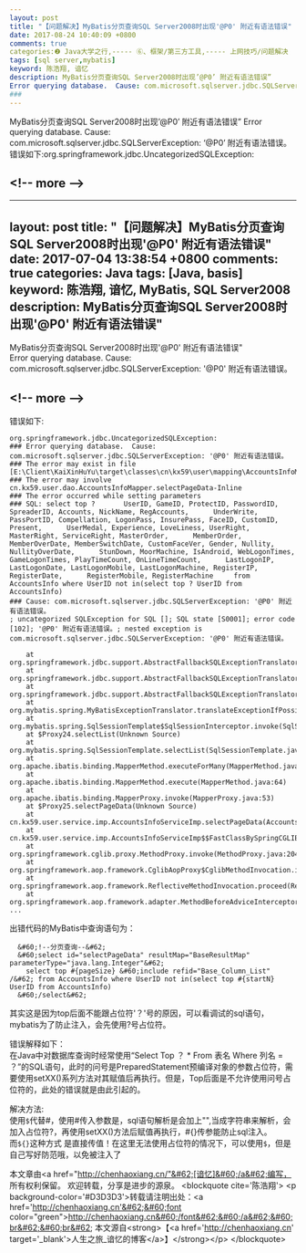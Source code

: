 ```yaml
---
layout: post
title: "【问题解决】MyBatis分页查询SQL Server2008时出现'@P0' 附近有语法错误"
date: 2017-08-24 10:40:09 +0800
comments: true
categories:❷ Java大学之行,----- ⑥、框架/第三方工具,----- 上网技巧/问题解决
tags: [sql server,mybatis]
keyword: 陈浩翔, 谙忆
description: MyBatis分页查询SQL Server2008时出现’@P0’ 附近有语法错误” 
Error querying database.  Cause: com.microsoft.sqlserver.jdbc.SQLServerException: ‘@P0’ 附近有语法错误。错误如下:org.springframework.jdbc.UncategorizedSQLException: 
### 
---
```



MyBatis分页查询SQL Server2008时出现’@P0’ 附近有语法错误” 
Error querying database.  Cause: com.microsoft.sqlserver.jdbc.SQLServerException: ‘@P0’ 附近有语法错误。错误如下:org.springframework.jdbc.UncategorizedSQLException: 
###
&#60;!-- more --&#62;
----------

---
layout: post
title: "【问题解决】MyBatis分页查询SQL Server2008时出现'@P0' 附近有语法错误"
date: 2017-07-04 13:38:54 +0800
comments: true
categories: Java
tags: [Java, basis]
keyword: 陈浩翔, 谙忆, MyBatis, SQL Server2008
description: MyBatis分页查询SQL Server2008时出现'@P0' 附近有语法错误"
---

MyBatis分页查询SQL Server2008时出现'@P0' 附近有语法错误"  
Error querying database.  Cause: com.microsoft.sqlserver.jdbc.SQLServerException: '@P0' 附近有语法错误。

&#60;!-- more --&#62;
----------

错误如下:
```
org.springframework.jdbc.UncategorizedSQLException: 
### Error querying database.  Cause: com.microsoft.sqlserver.jdbc.SQLServerException: '@P0' 附近有语法错误。
### The error may exist in file [E:\Client\KaiXinHuYu\target\classes\cn\kx59\user\mapping\AccountsInfoMapper.xml]
### The error may involve cn.kx59.user.dao.AccountsInfoMapper.selectPageData-Inline
### The error occurred while setting parameters
### SQL: select top ?       UserID, GameID, ProtectID, PasswordID, SpreaderID, Accounts, NickName, RegAccounts,      UnderWrite, PassPortID, Compellation, LogonPass, InsurePass, FaceID, CustomID, Present,      UserMedal, Experience, LoveLiness, UserRight, MasterRight, ServiceRight, MasterOrder,      MemberOrder, MemberOverDate, MemberSwitchDate, CustomFaceVer, Gender, Nullity, NullityOverDate,      StunDown, MoorMachine, IsAndroid, WebLogonTimes, GameLogonTimes, PlayTimeCount, OnLineTimeCount,      LastLogonIP, LastLogonDate, LastLogonMobile, LastLogonMachine, RegisterIP, RegisterDate,      RegisterMobile, RegisterMachine     from AccountsInfo where UserID not in(select top ? UserID from AccountsInfo)
### Cause: com.microsoft.sqlserver.jdbc.SQLServerException: '@P0' 附近有语法错误。
; uncategorized SQLException for SQL []; SQL state [S0001]; error code [102]; '@P0' 附近有语法错误。; nested exception is com.microsoft.sqlserver.jdbc.SQLServerException: '@P0' 附近有语法错误。

	at org.springframework.jdbc.support.AbstractFallbackSQLExceptionTranslator.translate(AbstractFallbackSQLExceptionTranslator.java:84)
	at org.springframework.jdbc.support.AbstractFallbackSQLExceptionTranslator.translate(AbstractFallbackSQLExceptionTranslator.java:81)
	at org.springframework.jdbc.support.AbstractFallbackSQLExceptionTranslator.translate(AbstractFallbackSQLExceptionTranslator.java:81)
	at org.mybatis.spring.MyBatisExceptionTranslator.translateExceptionIfPossible(MyBatisExceptionTranslator.java:73)
	at org.mybatis.spring.SqlSessionTemplate$SqlSessionInterceptor.invoke(SqlSessionTemplate.java:371)
	at $Proxy24.selectList(Unknown Source)
	at org.mybatis.spring.SqlSessionTemplate.selectList(SqlSessionTemplate.java:198)
	at org.apache.ibatis.binding.MapperMethod.executeForMany(MapperMethod.java:122)
	at org.apache.ibatis.binding.MapperMethod.execute(MapperMethod.java:64)
	at org.apache.ibatis.binding.MapperProxy.invoke(MapperProxy.java:53)
	at $Proxy25.selectPageData(Unknown Source)
	at cn.kx59.user.service.imp.AccountsInfoServiceImp.selectPageData(AccountsInfoServiceImp.java:33)
	at cn.kx59.user.service.imp.AccountsInfoServiceImp$$FastClassBySpringCGLIB$$f0736e8f.invoke(&#60;generated&#62;)
	at org.springframework.cglib.proxy.MethodProxy.invoke(MethodProxy.java:204)
	at org.springframework.aop.framework.CglibAopProxy$CglibMethodInvocation.invokeJoinpoint(CglibAopProxy.java:718)
	at org.springframework.aop.framework.ReflectiveMethodInvocation.proceed(ReflectiveMethodInvocation.java:157)
	at org.springframework.aop.framework.adapter.MethodBeforeAdviceInterceptor.invoke(MethodBeforeAdviceInterceptor.java:52)
...
```

出错代码的MyBatis中查询语句为：
```
  &#60;!--分页查询--&#62;
  &#60;select id="selectPageData" resultMap="BaseResultMap" parameterType="java.lang.Integer"&#62;
    select top #{pageSize} &#60;include refid="Base_Column_List" /&#62; from AccountsInfo where UserID not in(select top #{startN} UserID from AccountsInfo)
  &#60;/select&#62;
```

其实这是因为top后面不能跟占位符'？'号的原因，可以看调试的sql语句，mybatis为了防止注入，会先使用?号占位符。  

错误解释如下：  
在Java中对数据库查询时经常使用“Select Top ？ * From 表名 Where 列名 = ？”的SQL语句，此时的问号是PreparedStatement预编译对象的参数占位符，需要使用setXX()系列方法对其赋值后再执行。但是，Top后面是不允许使用问号占位符的，此处的错误就是由此引起的。

解决方法:  
使用```$```代替#，使用#传入参数是，sql语句解析是会加上"",当成字符串来解析，会加入占位符?，再使用setXX()方法后赋值再执行，#{}传参能防止sql注入。  
而```${}```这种方式 是直接传值！在这里无法使用占位符的情况下，可以使用```$```，但是自己写好防范哦，以免被注入了  


本文章由&#60;a href="http://chenhaoxiang.cn/"&#62;[谙忆]&#60;/a&#62;编写， 所有权利保留。 
欢迎转载，分享是进步的源泉。
&#60;blockquote cite='陈浩翔'&#62;
&#60;p background-color='#D3D3D3'&#62;转载请注明出处：&#60;a href='http://chenhaoxiang.cn'&#62;&#60;font color="green"&#62;http://chenhaoxiang.cn&#60;/font&#62;&#60;/a&#62;&#60;br&#62;&#60;br&#62;
本文源自&#60;strong&#62;【&#60;a href='http://chenhaoxiang.cn' target='_blank'&#62;人生之旅_谙忆的博客&#60;/a&#62;】&#60;/strong&#62;&#60;/p&#62;
&#60;/blockquote&#62;
